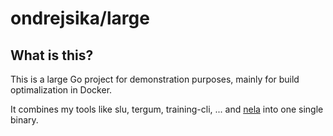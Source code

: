# ondrejsika/large

## What is this?

This is a large Go project for demonstration purposes, mainly for build optimalization in Docker.

It combines my tools like slu, tergum, training-cli, ... and [nela](https://github.com/ondrejsika/nela-cli) into one single binary.
